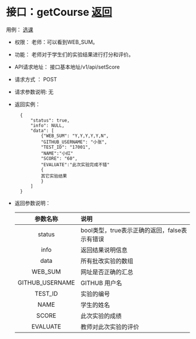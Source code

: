﻿﻿<!-- markdownlint-disable MD033-->
<!-- 禁止MD033类型的警告 https://www.npmjs.com/package/markdownlint -->

# 接口：getCourse  [返回](../README.md)
用例： [选课](../用例/批改实验.md)

- 权限：
    老师：可以看到WEB_SUM。

- 功能：
    老师对于学生们的实验结果进行打分和评价。

- API请求地址：
   接口基本地址/v1/api/setScore

- 请求方式 ：
    POST

- 请求参数说明:
    无

- 返回实例：

        {
            "status": true,
            "info": NULL,
            "data": [
                {"WEB_SUM": "Y,Y,Y,Y,Y,N",
                "GITHUB_USERNAME": "小张",
                "TEST_ID": "17001",
                "NAME":"小红"
                "SCORE": "60",
                "EVALUATE":"此次实验完成不错"
                {
                其它实验结果
                }
            ]
        }

- 返回参数说明：

  |参数名称|说明|
  |:---------:|:--------------------------------------------------------|
  |status|bool类型，true表示正确的返回，false表示有错误|
  |info|返回结果说明信息|
  |data|所有批改实验的数组|
  |WEB_SUM|网址是否正确的汇总|
  |GITHUB_USERNAME|GITHUB 用户名|
  |TEST_ID|实验的编号|
  |NAME|学生的姓名|
  |SCORE|此次实验的成绩|
  |EVALUATE|教师对此次实验的评价|
